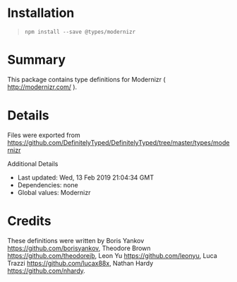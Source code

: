 # Installation
> `npm install --save @types/modernizr`

# Summary
This package contains type definitions for Modernizr ( http://modernizr.com/ ).

# Details
Files were exported from https://github.com/DefinitelyTyped/DefinitelyTyped/tree/master/types/modernizr

Additional Details
 * Last updated: Wed, 13 Feb 2019 21:04:34 GMT
 * Dependencies: none
 * Global values: Modernizr

# Credits
These definitions were written by Boris Yankov <https://github.com/borisyankov>, Theodore Brown <https://github.com/theodorejb>, Leon Yu <https://github.com/leonyu>, Luca Trazzi <https://github.com/lucax88x>, Nathan Hardy <https://github.com/nhardy>.
